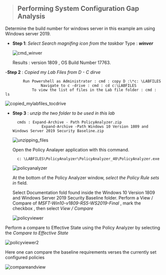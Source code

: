 > ## Performing System Configuration Gap Analysis
>

Determine the build number for windows server in this example am using Windows server 2019.

 - **Step 1**: *Select Search magnifing icon from the taskbar*
		  Type : ***winver***

     ![cmd_winver](https://github.com/user-attachments/assets/7d1ff376-e382-4098-a689-2bf3db79a2d3)

	
   Results : version 1809 , OS Build Number 17763.

 -**Step 2** :  *Copied my Lab Files from D - C dirve*
   
   			Run Powershell as Administrator : cmd : copy D :\*c: \LABFILES
                	Navigate to c -drive : cmd : cd c:\LABFILES
   	        	To view the list of files in the Lab file folder : cmd : ls

   ![copied_mylabfiles_tocdrive](https://github.com/user-attachments/assets/0c94e807-4038-4d51-9e64-1bc26babc908)


- **Step 3** : *unzip the two folder to be used in this lab*
  
	  	cmds : Expand-Archive - Path PolicyAnalyzer.zip
	               Expand-Archive -Path Windows 10 Version 1809 and Windows Server 2019 Security Baseline.zip


    ![unzipping_files](https://github.com/user-attachments/assets/99172f91-75e3-4e99-95b9-a4671fa5c088)


  Open the Policy Analayer application with this command.
  
  		c: \LABFILES\PolicyAnalyzer\PolicyAnalyzer_40\PolicyAnalyzer.exe
  

    ![policyanalyzer](https://github.com/user-attachments/assets/59426097-87ff-454b-86ca-367bc4925f45)

  At the bottom of the Policy Analyzer window, *select the Policy Rule sets in* field.


  Select Documentation fold found inside the Windows 10 Version 1809 and Windows Server 2019 Security Baseline folder.
  Perform a View / Compare of *MSFT-Win10-v1809-RS5-WS2019-Final* , mark the checkbox , then select *View / Compare*

   ![policyviewer](https://github.com/user-attachments/assets/b80de68b-b506-422d-93cc-b00b256259d0)

 Perform a compare to Effective State using the Policy Analyzer by selecting the *Compare to Effective State*

  ![policyviewer2](https://github.com/user-attachments/assets/ca965916-8b88-4fdf-83a3-38ff600b8e1a)

 Here one can compare the baseline requirements verses the currently set configured policies

  ![compareandview](https://github.com/user-attachments/assets/297aaa43-8bb2-4cdc-a657-7aad742cb619)






  

<!--stackedit_data:
eyJoaXN0b3J5IjpbLTE1NzY1ODg3NDZdfQ==
-->

